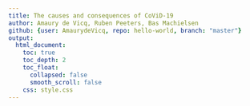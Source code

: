 ```yaml
---
title: The causes and consequences of CoViD-19
author: Amaury de Vicq, Ruben Peeters, Bas Machielsen
github: {user: AmaurydeVicq, repo: hello-world, branch: "master"}
output:
  html_document:
    toc: true
    toc_depth: 2
    toc_float:
      collapsed: false
      smooth_scroll: false
    css: style.css
---
```




















